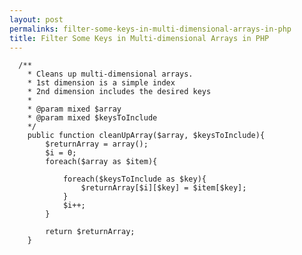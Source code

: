 ```yaml
---
layout: post
permalinks: filter-some-keys-in-multi-dimensional-arrays-in-php
title: Filter Some Keys in Multi-dimensional Arrays in PHP
---
```




    
    
      /**
    	* Cleans up multi-dimensional arrays.
    	* 1st dimension is a simple index
    	* 2nd dimension includes the desired keys
    	*
    	* @param mixed $array
    	* @param mixed $keysToInclude
    	*/
    	public function cleanUpArray($array, $keysToInclude){
    		$returnArray = array();
    		$i = 0;
    		foreach($array as $item){
    
    			foreach($keysToInclude as $key){
    				$returnArray[$i][$key] = $item[$key];
    			}
    			$i++;
    		}
    
    		return $returnArray;
    	}
